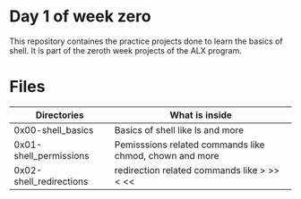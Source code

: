 # **Day 1 of week zero**

This repository containes the practice projects done to learn the basics of shell. It is part of the zeroth week projects of the ALX program.

# Files

|Directories | What is inside|
|-------------------------|----------------------|
|0x00-shell_basics| Basics of shell like ls and more|
|0x01-shell_permissions|Pemisssions related commands like chmod, chown and more|
|0x02-shell_redirections| redirection related commands like > >> < <<|
